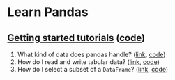# Learn Pandas

## [Getting started tutorials](https://pandas.pydata.org/docs/getting_started/intro_tutorials/index.html) ([code](./tutorials/getting-started/))

1. What kind of data does pandas handle? ([link](https://pandas.pydata.org/docs/getting_started/intro_tutorials/01_table_oriented.html), [code](./tutorials/getting-started/1-data-types/))
2. How do I read and write tabular data? ([link](https://pandas.pydata.org/docs/getting_started/intro_tutorials/02_read_write.html), [code](./tutorials/getting-started/2-read-write-tabular-data/))
3. How do I select a subset of a `DataFrame`? ([link](https://pandas.pydata.org/docs/getting_started/intro_tutorials/03_subset_data.html), [code](./tutorials/getting-started/3-subset-data/))